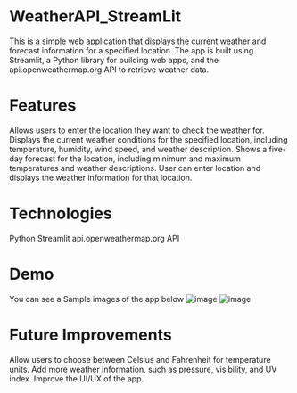 # WeatherAPI_StreamLit
This is a simple web application that displays the current weather and forecast information for a specified location. The app is built using Streamlit, a Python library for building web apps, and the api.openweathermap.org API to retrieve weather data.

# Features
Allows users to enter the location they want to check the weather for.
Displays the current weather conditions for the specified location, including temperature, humidity, wind speed, and weather description.
Shows a five-day forecast for the location, including minimum and maximum temperatures and weather descriptions.
User can enter location and displays the weather information for that location.

# Technologies
Python
Streamlit
api.openweathermap.org API

# Demo
You can see a Sample images of the app below
![image](https://user-images.githubusercontent.com/80688367/235855536-6cf29b8a-4639-4a16-9183-0a639a1fb413.png)
![image](https://user-images.githubusercontent.com/80688367/235855561-9e2c1dcb-e694-4a82-b18c-8aa9b5db233a.png)


# Future Improvements
Allow users to choose between Celsius and Fahrenheit for temperature units.
Add more weather information, such as pressure, visibility, and UV index.
Improve the UI/UX of the app.
